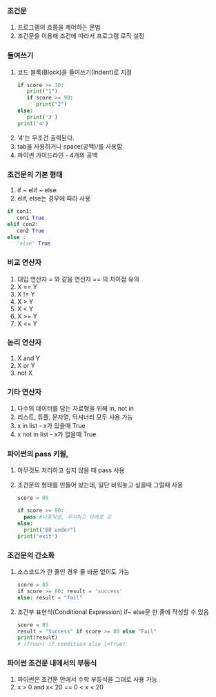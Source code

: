 ### 조건문

1. 프로그램의 흐름을 제어하는 문법
2. 조건문을 이용해 조건에 따라서 프로그램 로직 설정

### 들여쓰기

1. 코드 블록(Block)을 들여쓰기(Indent)로 지정
   ```python
   if score >= 70:
      print("1")
      if score >= 90:
         print("2")
   else:
      print('3')
   print('4')
   ```
2. '4'는 무조건 출력된다.
3. tab을 사용하거나 space(공백)/를 사용함
4. 파이썬 가이드라인 - 4개의 공백

### 조건문의 기본 형태

1. if ~ elif ~ else
2. elif, else는 경우에 따라 사용

```py
if con1:
   con1 True
elif con2:
   con2 True
else :
   'else' True

```

### 비교 연산자

1. 대입 연산자 = 와 같음 연산자 == 의 차이점 유의
2. X == Y
3. X != Y
4. X > Y
5. X < Y
6. X >= Y
7. X <= Y

### 논리 연산자

1. X and Y
2. X or Y
3. not X

### 기타 연산자

1. 다수의 데이터를 담는 자료형을 위해 in, not in
2. 리스트, 튜플, 문자열, 딕셔너리 모두 사용 가능
3. x in list - x가 있을때 True
4. x not in list - x가 없을때 True

### 파이썬의 pass 키웓,

1. 아무것도 처리하고 싶지 않을 때 pass 사용
2. 조건문의 형태를 만들어 놨는데, 일단 비워놓고 싶을때 그럴때 사용

   ```py
   score = 85

   if score >= 80:
     pass #나중작성, 무시하고 아래로 감
   else:
     print("80 under")
   print('exit')
   ```

### 조건문의 간소화

1. 소스코드가 한 줄인 경우 줄 바꿈 없이도 가능
   ```py
   score = 85
   if score >= 80: result = 'success'
   else: result = "fail"
   ```
2. 조건부 표현식(Conditional Expression) if~ else문 한 줄에 작성할 수 있음
   ```py
   score = 85
   result = "Success" if score >= 80 else "Fail"
   print(result)
   # (True>) if condition else (<True)
   ```

### 파이썬 조건문 내에서의 부등식

1. 파이썬은 조건문 안에서 수학 부등식을 그대로 사용 가능
2. x > 0 and x< 20 == 0 < x < 20
